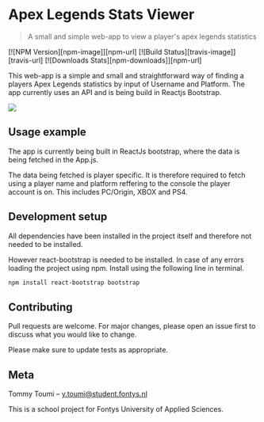 # Apex Legends Stats Viewer
> A small and simple web-app to view a player's apex legends statistics

[![NPM Version][npm-image]][npm-url]
[![Build Status][travis-image]][travis-url]
[![Downloads Stats][npm-downloads]][npm-url]

This web-app is a simple and small and straightforward way of finding a players Apex Legends statistics by input of Username and Platform. The app currently uses an API and is being build in Reactjs Bootstrap. 

![](./images/logo.png)

## Usage example

The app is currently being built in ReactJs bootstrap, where the data is being fetched in the App.js.

The data being fetched is player specific. It is therefore required to fetch using a player name and platform reffering to the console the player account is on. This includes PC/Origin, XBOX and PS4. 

## Development setup

All dependencies have been installed in the project itself and therefore not needed to be installed. 

However react-bootstrap is needed to be installed. In case of any errors loading the project using npm. Install using the following line in terminal.

```sh
npm install react-bootstrap bootstrap
```

## Contributing
Pull requests are welcome. For major changes, please open an issue first to discuss what you would like to change.

Please make sure to update tests as appropriate.

## Meta

Tommy Toumi – y.toumi@student.fontys.nl

This is a school project for Fontys University of Applied Sciences.